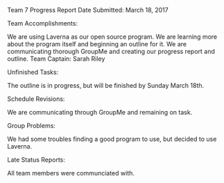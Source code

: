Team 7 Progress Report Date Submitted: March 18, 2017

Team Accomplishments:

We are using Laverna as our open source program. We are learning more about the program itself and beginning an outline for it.
We are communicating thorough GroupMe and creating our progress report and outline. Team Captain: Sarah Riley

Unfinished Tasks:

The outline is in progress, but will be finished by Sunday March 18th. 

Schedule Revisions:

We are communicating through GroupMe and remaining on task.

Group Problems: 

We had some troubles finding a good program to use, but decided to use Laverna. 

Late Status Reports:

All team members were communciated with.
